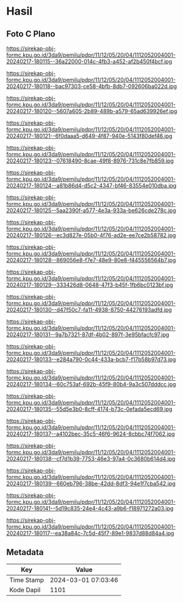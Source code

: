 # Hasil

## Foto C Plano

https://sirekap-obj-formc.kpu.go.id/3da9/pemilu/pdpr/11/12/05/20/04/1112052004001-20240217-180115--36a22000-014c-4fb3-a452-af2b450f4bcf.jpg

https://sirekap-obj-formc.kpu.go.id/3da9/pemilu/pdpr/11/12/05/20/04/1112052004001-20240217-180118--bac97303-ce58-4bfb-8db7-092606ba022d.jpg

https://sirekap-obj-formc.kpu.go.id/3da9/pemilu/pdpr/11/12/05/20/04/1112052004001-20240217-180120--5607a605-2b89-489b-a579-65ad639926ef.jpg

https://sirekap-obj-formc.kpu.go.id/3da9/pemilu/pdpr/11/12/05/20/04/1112052004001-20240217-180121--6f0daaa5-d649-4f87-940e-5143f80def46.jpg

https://sirekap-obj-formc.kpu.go.id/3da9/pemilu/pdpr/11/12/05/20/04/1112052004001-20240217-180123--07618490-8cae-49f8-8976-731c8e7fb859.jpg

https://sirekap-obj-formc.kpu.go.id/3da9/pemilu/pdpr/11/12/05/20/04/1112052004001-20240217-180124--a81b86d4-d5c2-4347-bf46-83554e010dba.jpg

https://sirekap-obj-formc.kpu.go.id/3da9/pemilu/pdpr/11/12/05/20/04/1112052004001-20240217-180125--5aa2390f-a577-4e3a-933a-be626cde278c.jpg

https://sirekap-obj-formc.kpu.go.id/3da9/pemilu/pdpr/11/12/05/20/04/1112052004001-20240217-180126--ec3d827e-05b0-4f76-ad2e-ee7ce2b58782.jpg

https://sirekap-obj-formc.kpu.go.id/3da9/pemilu/pdpr/11/12/05/20/04/1112052004001-20240217-180128--869056e8-f7e7-48e9-80e8-f445556564b7.jpg

https://sirekap-obj-formc.kpu.go.id/3da9/pemilu/pdpr/11/12/05/20/04/1112052004001-20240217-180129--333426d8-0648-47f3-b45f-1fb6bc0123bf.jpg

https://sirekap-obj-formc.kpu.go.id/3da9/pemilu/pdpr/11/12/05/20/04/1112052004001-20240217-180130--d47f50c7-fa11-4938-8750-44276193adfd.jpg

https://sirekap-obj-formc.kpu.go.id/3da9/pemilu/pdpr/11/12/05/20/04/1112052004001-20240217-180131--9a7b7321-87df-4b02-897f-3e95bfacfc97.jpg

https://sirekap-obj-formc.kpu.go.id/3da9/pemilu/pdpr/11/12/05/20/04/1112052004001-20240217-180133--e284a790-0c44-433a-bcb7-f17b58b97d73.jpg

https://sirekap-obj-formc.kpu.go.id/3da9/pemilu/pdpr/11/12/05/20/04/1112052004001-20240217-180134--60c753af-692b-45f9-80b4-9a3c507dddcc.jpg

https://sirekap-obj-formc.kpu.go.id/3da9/pemilu/pdpr/11/12/05/20/04/1112052004001-20240217-180135--55d5e3b0-8cff-4174-b73c-0efada5ecd69.jpg

https://sirekap-obj-formc.kpu.go.id/3da9/pemilu/pdpr/11/12/05/20/04/1112052004001-20240217-180137--a4102bec-35c5-46f6-9624-8cbbc74f7062.jpg

https://sirekap-obj-formc.kpu.go.id/3da9/pemilu/pdpr/11/12/05/20/04/1112052004001-20240217-180138--cf7d1b39-7753-46e3-97a4-0c3680b614d4.jpg

https://sirekap-obj-formc.kpu.go.id/3da9/pemilu/pdpr/11/12/05/20/04/1112052004001-20240217-180139--660eb796-38be-42dd-8df3-94e1f7cba542.jpg

https://sirekap-obj-formc.kpu.go.id/3da9/pemilu/pdpr/11/12/05/20/04/1112052004001-20240217-180141--5d19c835-24e4-4c43-a9b6-f18971272a03.jpg

https://sirekap-obj-formc.kpu.go.id/3da9/pemilu/pdpr/11/12/05/20/04/1112052004001-20240217-180117--ea38a84c-7c5d-45f7-89e1-9837d88d84a4.jpg


## Metadata

| Key        | Value               |
| ---------- | ------------------- |
| Time Stamp | 2024-03-01 07:03:46 |
| Kode Dapil | 1101                |



